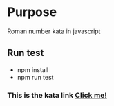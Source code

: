 # Purpose
Roman number kata in javascript
## Run test
- npm install
- npm run test
### This is the kata link [Click me!](http://codingdojo.org/kata/RomanNumerals/)
